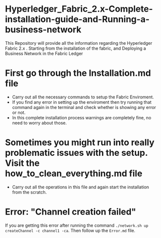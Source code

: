 # Hyperledger_Fabric_2.x-Complete-installation-guide-and-Running-a-business-network
This Repository will provide all the information regarding the Hyperledger Fabric 2.x . Starting from the installation of  the fabric, and Deploying a Business Network in the Fabric Ledger

# First go through the Installation.md file
* Carry out all the necessary commands to setup the Fabric Enviroment.
* If you find any error in setting up the enviroment then try running that command again in the terminal and check whether is showing any error or not.
* In this complete installation process warnings are completely fine, no need to worry about those. 

# Sometimes you might run into really problematic issues with the setup. Visit the how_to_clean_everything.md file
* Carry out all the operations in this file and again start the installation from the scratch.

# Error: "Channel creation failed"
If you are getting this error after running the command ` ./network.sh up createChannel -c channel1 -ca `.
Then follow up the `Error.md` file.
